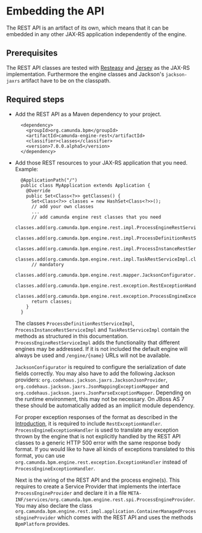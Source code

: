 Embedding the API
==================

The REST API is an artifact of its own, which means that it can be embedded in any other JAX-RS application independently of the engine.

Prerequisites
--------------

The REST API classes are tested with <a href="http://www.jboss.org/resteasy/">Resteasy</a> and <a href="http://jersey.java.net/">Jersey</a> as the JAX-RS implementation.
Furthermore the engine classes and Jackson's `jackson-jaxrs` artifact have to be on the classpath.

Required steps
--------------

* Add the REST API as a Maven dependency to your project.


        <dependency>
          <groupId>org.camunda.bpm</groupId>
          <artifactId>camunda-engine-rest</artifactId>
          <classifier>classes</classifier>
          <version>7.0.0.alpha5</version>
        </dependency>

* Add those REST resources to your JAX-RS application that you need. Example:

        @ApplicationPath("/")
        public class MyApplication extends Application {
          @Override
          public Set<Class<?>> getClasses() {
            Set<Class<?>> classes = new HashSet<Class<?>>();
            // add your own classes 
            ...
            // add camunda engine rest classes that you need
            classes.add(org.camunda.bpm.engine.rest.impl.ProcessEngineRestServiceImpl.class);
            classes.add(org.camunda.bpm.engine.rest.impl.ProcessDefinitionRestServiceImpl.class);
            classes.add(org.camunda.bpm.engine.rest.impl.ProcessInstanceRestServiceImpl.class);
            classes.add(org.camunda.bpm.engine.rest.impl.TaskRestServiceImpl.class);
            // mandatory
            classes.add(org.camunda.bpm.engine.rest.mapper.JacksonConfigurator.class);            
            classes.add(org.camunda.bpm.engine.rest.exception.RestExceptionHandler.class);
            classes.add(org.camunda.bpm.engine.rest.exception.ProcessEngineExceptionHandler.class);
            return classes;
          }
        }

  The classes `ProcessDefinitionRestServiceImpl`, `ProcessInstanceRestServiceImpl` and `TaskRestServiceImpl`
  contain the methods as structured in this documentation. 
  `ProcessEngineRestServiceImpl` adds the functionality that different engines may be addressed.
  If it is not included the default engine will always be used and `/engine/{name}` URLs will not be available.
    
  `JacksonConfigurator` is required to configure the serialization of date fields correctly.
  You may also have to add the following Jackson providers: `org.codehaus.jackson.jaxrs.JacksonJsonProvider`,
  `org.codehaus.jackson.jaxrs.JsonMappingExceptionMapper` and `org.codehaus.jackson.jaxrs.JsonParseExceptionMapper`.
  Depending on the runtime environment, this may not be necessary. 
  On JBoss AS 7 these should be automatically added as an implicit module dependency.
  
  For proper exception responses of the format as described in the [Introduction](/api-references/rest/#!/overview/introduction),
  it is required to include `RestExceptionHandler`. `ProcessEngineExceptionHandler` is used to translate any exception thrown by the
  engine that is not explicitly handled by the REST API classes to a generic HTTP 500 error with the same response body format.
  If you would like to have all kinds of exceptions translated to this format, you can use `org.camunda.bpm.engine.rest.exception.ExceptionHandler` instead of `ProcessEngineExceptionHandler`.
  
  Next is the wiring of the REST API and the process engine(s). 
  This requires to create a Service Provider that implements the interface `ProcessEngineProvider`
  and declare it in a file `META-INF/services/org.camunda.bpm.engine.rest.spi.ProcessEngineProvider`.
  You may also declare the class `org.camunda.bpm.engine.rest.impl.application.ContainerManagedProcessEngineProvider` 
  which comes with the REST API and uses the methods `BpmPlatform` provides.